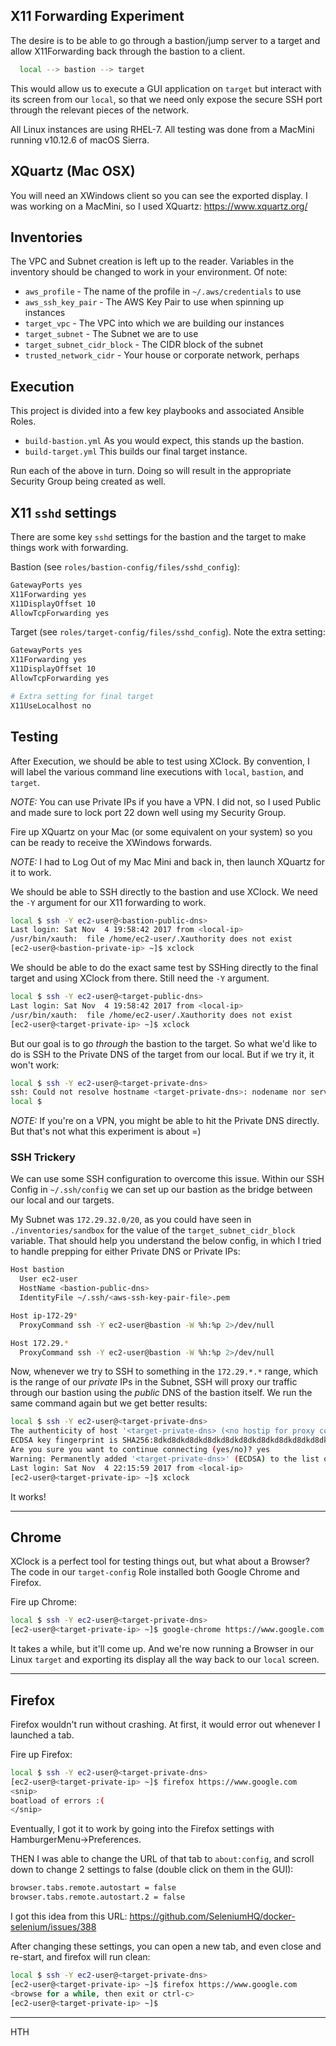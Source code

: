 ## X11 Forwarding Experiment
The desire is to be able to go through a bastion/jump server to a target and allow
X11Forwarding back through the bastion to a client.

```sh
  local --> bastion --> target
```

This would allow us to execute a GUI application on `target` but interact with its screen from
our `local`, so that we need only expose the secure SSH port through the relevant pieces of
the network.

All Linux instances are using RHEL-7. All testing was done from a MacMini running
v10.12.6 of macOS Sierra.

## XQuartz (Mac OSX)
You will need an XWindows client so you can see the exported display. I was working on
a MacMini, so I used XQuartz:
https://www.xquartz.org/

## Inventories
The VPC and Subnet creation is left up to the reader. Variables in the inventory
should be changed to work in your environment. Of note:
* `aws_profile` - The name of the profile in `~/.aws/credentials` to use
* `aws_ssh_key_pair` - The AWS Key Pair to use when spinning up instances
* `target_vpc` - The VPC into which we are building our instances
* `target_subnet` - The Subnet we are to use
* `target_subnet_cidr_block` - The CIDR block of the subnet
* `trusted_network_cidr` - Your house or corporate network, perhaps

## Execution
This project is divided into a few key playbooks and associated Ansible Roles.
* `build-bastion.yml`
  As you would expect, this stands up the bastion.
* `build-target.yml`
  This builds our final target instance.

Run each of the above in turn. Doing so will result in the appropriate Security Group
being created as well.

## X11 `sshd` settings
There are some key `sshd` settings for the bastion and the target to make things work with
forwarding.

Bastion (see `roles/bastion-config/files/sshd_config`):

```sh
GatewayPorts yes
X11Forwarding yes
X11DisplayOffset 10
AllowTcpForwarding yes
```

Target (see `roles/target-config/files/sshd_config`). Note the extra setting:

```sh
GatewayPorts yes
X11Forwarding yes
X11DisplayOffset 10
AllowTcpForwarding yes

# Extra setting for final target
X11UseLocalhost no
```

## Testing
After Execution, we should be able to test using XClock. By convention, I will label the
various command line executions with `local`, `bastion`, and `target`.

*NOTE:* You can use Private IPs if you have a VPN. I did not, so I used Public and made
sure to lock port 22 down well using my Security Group.

Fire up XQuartz on your Mac (or some equivalent on your system) so you can be ready to receive
the XWindows forwards.

*NOTE:* I had to Log Out of my Mac Mini and back in, then launch XQuartz for it to work.

We should be able to SSH directly to the bastion and use XClock. We need the `-Y` argument for
our X11 forwarding to work.

```sh
local $ ssh -Y ec2-user@<bastion-public-dns>
Last login: Sat Nov  4 19:58:42 2017 from <local-ip>
/usr/bin/xauth:  file /home/ec2-user/.Xauthority does not exist
[ec2-user@<bastion-private-ip> ~]$ xclock
```

We should be able to do the exact same test by SSHing directly to the final target and
using XClock from there. Still need the `-Y` argument.

```sh
local $ ssh -Y ec2-user@<target-public-dns>
Last login: Sat Nov  4 19:58:42 2017 from <local-ip>
/usr/bin/xauth:  file /home/ec2-user/.Xauthority does not exist
[ec2-user@<target-private-ip> ~]$ xclock
```

But our goal is to go *through* the bastion to the target. So what we'd like to do is
SSH to the Private DNS of the target from our local. But if we try it, it won't work:

```sh
local $ ssh -Y ec2-user@<target-private-dns>
ssh: Could not resolve hostname <target-private-dns>: nodename nor servname provided, or not known
local $
```

*NOTE:* If you're on a VPN, you might be able to hit the Private DNS directly. But that's not what
this experiment is about =)

### SSH Trickery
We can use some SSH configuration to overcome this issue. Within our SSH Config in `~/.ssh/config` we can set up our bastion as the bridge between our local and our targets.

My Subnet was `172.29.32.0/20`, as you could have seen in `./inventories/sandbox` for the value
of the `target_subnet_cidr_block` variable. That should help you understand the below config,
in which I tried to handle prepping for either Private DNS or Private IPs:

```sh
Host bastion
  User ec2-user
  HostName <bastion-public-dns>
  IdentityFile ~/.ssh/<aws-ssh-key-pair-file>.pem

Host ip-172-29*
  ProxyCommand ssh -Y ec2-user@bastion -W %h:%p 2>/dev/null

Host 172.29.*
  ProxyCommand ssh -Y ec2-user@bastion -W %h:%p 2>/dev/null
```

Now, whenever we try to SSH to something in the `172.29.*.*` range, which is the range
of our *private* IPs in the Subnet, SSH will proxy our traffic through our bastion using
the *public* DNS of the bastion itself. We run the same command again but we get better
results:

```sh
local $ ssh -Y ec2-user@<target-private-dns>
The authenticity of host '<target-private-dns> (<no hostip for proxy command>)' can\'t be established.
ECDSA key fingerprint is SHA256:8dkd8dkd8dkd8dkd8dkd8dkd8dkd8dkd8dkd8dkd+8dkd.
Are you sure you want to continue connecting (yes/no)? yes
Warning: Permanently added '<target-private-dns>' (ECDSA) to the list of known hosts.
Last login: Sat Nov  4 22:15:59 2017 from <local-ip>
[ec2-user@<target-private-ip> ~]$ xclock
```

It works!

---

## Chrome
XClock is a perfect tool for testing things out, but what about a Browser? The code in our
`target-config` Role installed both Google Chrome and Firefox.

Fire up Chrome:

```sh
local $ ssh -Y ec2-user@<target-private-dns>
[ec2-user@<target-private-ip> ~]$ google-chrome https://www.google.com
```

It takes a while, but it'll come up. And we're now running a Browser in our Linux `target`
and exporting its display all the way back to our `local` screen.

---

## Firefox
Firefox wouldn't run without crashing. At first, it would error out whenever I launched a tab.

Fire up Firefox:

```sh
local $ ssh -Y ec2-user@<target-private-dns>
[ec2-user@<target-private-ip> ~]$ firefox https://www.google.com
<snip>
boatload of errors :(
</snip>
```

Eventually, I got it to work by going into the Firefox settings with HamburgerMenu->Preferences.

THEN I was able to change the URL of that tab to `about:config`, and scroll down
to change 2 settings to false (double click on them in the GUI):

```sh
browser.tabs.remote.autostart = false
browser.tabs.remote.autostart.2 = false
```

I got this idea from this URL:
https://github.com/SeleniumHQ/docker-selenium/issues/388

After changing these settings, you can open a new tab, and even close and re-start, and
firefox will run clean:

```sh
local $ ssh -Y ec2-user@<target-private-dns>
[ec2-user@<target-private-ip> ~]$ firefox https://www.google.com
<browse for a while, then exit or ctrl-c>
[ec2-user@<target-private-ip> ~]$
```

---

HTH
